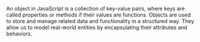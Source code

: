 
An object in JavaScript is a collection of key-value pairs,
 where keys are called properties or methods if their values are functions. 
 Objects are used to store and manage related data and functionality in a structured way.
  They allow us to model real-world entities by encapsulating their attributes and behaviors.

  